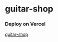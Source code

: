 # guitar-shop

### Deploy on Vercel

[guitar-shop](https://guitar-shop-28ojiduqi-zbigniew013.vercel.app/)
